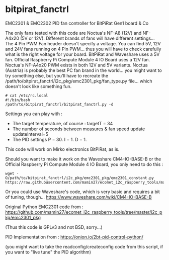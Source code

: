 # bitpirat_fanctrl

EMC2301 & EMC2302 PID fan controller for BitPiRat Gen1 board & Co

The only fans tested with this code are Noctua's NF-A8 (12V) and NF-A4x20 (5V or 12V).
Different brands of fans will have different settings...
The 4 Pin PWM Fan header doesn't specify a voltage.
You can find 5V, 12V and 24V fans running on 4 Pin PWM... thus you will have to check carefully what is the right voltage for your board.
BitPiRat and Waveshare uses a 5V fan.
Official Raspberry Pi Compute Module 4 IO Board uses a 12V fan.
Noctua's NF-A4x20 PWM exists in both 12V and 5V variants.
Noctua (Austria) is probably the best PC fan brand in the world... you might want to try something else, but you'll have to recreate the /path/to/bitpirat_fanctrl/i2c_pkg/emc2301_pkg/fan_type.py file... which doesn't look like something fun.

```
# cat /etc/rc.local
#!/bin/bash
/path/to/bitpirat_fanctrl/bitpirat_fanctrl.py -d
```

Settings you can play with :
- The target temperature, of course :
  targetT = 34
- The number of seconds between measures & fan speed update
  updateInterval=5
- The PID settings
    P = 30.
    I = 1.
    D = 1.

This code will work on Mirko electronics BitPiRat, as is.

Should you want to make it work on the Waveshare CM4-IO-BASE-B or the Official Raspberry Pi Compute Module 4 IO Board, you only need to do this :
```
wget -O/path/to/bitpirat_fanctrl/i2c_pkg/emc2301_pkg/emc2301_constant.py https://raw.githubusercontent.com/mamin27/ecomet_i2c_raspberry_tools/master/i2c_pkg/emc2301_pkg/emc2301_constant.py
```

Or you could use Waveshare's code, which is very basic and requires a bit of tuning, though...
https://www.waveshare.com/wiki/CM4-IO-BASE-B

Original Python EMC2301 code from :
https://github.com/mamin27/ecomet_i2c_raspberry_tools/tree/master/i2c_pkg/emc2301_pkg

(Thus this code is GPLv3 and not BSD, sorry...)

PID Implementation from :
https://onion.io/2bt-pid-control-python/

(you might want to take the readconfig/createconfig code from this script, if you want to "live tune" the PID algorithm) 


